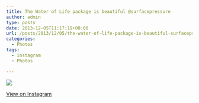 ```yaml
---
title: The Water of Life package is beautiful @surfacepressure
author: admin
type: posts
date: 2013-12-05T11:17:19+00:00
url: /posts/2013/12/05/the-water-of-life-package-is-beautiful-surfacepressure/
categories:
  - Photos
tags:
  - instagram
  - Photos

---
```

<img src="https://lobban.org/wordpress//HLIC/9bc90702630e7b08a081de6fea1d1534.jpg" class="instagram-image" />

<p class="view-instagram">
  <a href="http://instagram.com/p/hiYKGnKlk5/">View on Instagram</a>
</p>